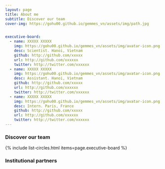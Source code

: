 ```yaml
---
layout: page
title: About me
subtitle: Discover our team
cover-img: https://gohu00.github.io/gemmes_vn/assets/img/path.jpg


executive-board:
  - name: XXXXX XXXXX
    img: https://gohu00.github.io/gemmes_vn/assets/img/avatar-icon.png
    desc: Scientist. Hanoi, Vietnam
    github: http://github.com/xxxxx
    url: http://github.com/xxxxxx
    twitter: http://twitter.com/xxxxxx
  - name: XXXXX XXXXX
    img: https://gohu00.github.io/gemmes_vn/assets/img/avatar-icon.png
    desc: Assistant. Hanoi, Vietnam
    github: http://github.com/xxxxx
    url: http://github.com/xxxxxx
    twitter: http://twitter.com/xxxxxx
  - name: XXXXX XXXXX
    img: https://gohu00.github.io/gemmes_vn/assets/img/avatar-icon.png
    desc: Intern. Paris, France
    github: http://github.com/xxxxx
    url: http://github.com/xxxxxx
    twitter: http://twitter.com/xxxxxx
---
```



### Discover our team


{% include list-circles.html items=page.executive-board %}


### Institutional partners